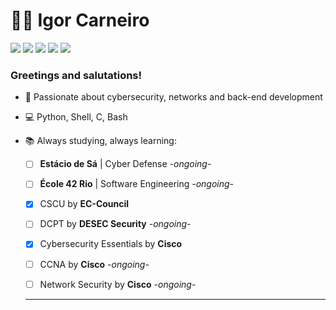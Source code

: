 # 👨‍💻 Igor Carneiro 

<p><a href="https://github.com/igorkcarneiro"><img src="https://img.shields.io/badge/-GitHub-black?style=flat-square&logo=github"></a>
<a href="https://www.linkedin.com/in/igor-carneiro/"><img src="https://img.shields.io/badge/-LinkedIn-blue?style=flat-square&logo=linkedin"></a> 
<a href="mailto:igorcarneiros@pm.me"><img src="https://img.shields.io/badge/-Protonmail-purple?style=flat-square&logo=protonmail"></a> 
<a href="https://api.whatsapp.com/send?phone=21974836928"><img src="https://img.shields.io/badge/-Whatsapp-4CA143?style=flat-square&labelColor=4CA143&logo=whatsapp&logoColor=white"></a>
<a href="https://www.kriari.net"><img src="https://img.shields.io/badge/-my website: kriari.net-088734?style=flat-square"></a></p>

### Greetings and salutations! 

- 🔐 Passionate about cybersecurity, networks and back-end development

- 💻 Python, Shell, C, Bash

- 📚 Always studying, always learning:
  - [ ] <b>Estácio de Sá</b> | Cyber Defense *-ongoing-*
  - [ ] <b>École 42 Rio</b> | Software Engineering *-ongoing-*
  
  - [x] CSCU by <b>EC-Council</b>
  - [ ] DCPT by <b>DESEC Security</b> *-ongoing-*
  - [x] Cybersecurity Essentials by <b>Cisco</b>
  - [ ] CCNA by <b>Cisco</b> *-ongoing-*
  - [ ] Network Security by <b>Cisco</b> *-ongoing-*
  <hr>
